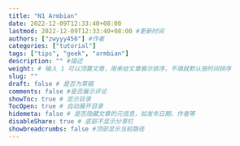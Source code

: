 ```yaml
---
title: "N1 Armbian"
date: 2022-12-09T12:33:40+08:00
lastmod: 2022-12-09T12:33:40+08:00 #更新时间
authors: ["zwyyy456"] #作者
categories: ["tutorial"]
tags: ["tips", "geek", "armbian"]
description: "" #描述
weight: # 输入 1 可以顶置文章，用来给文章展示排序，不填就默认按时间排序
slug: ""
draft: false # 是否为草稿
comments: false #是否展示评论
showToc: true # 显示目录
TocOpen: true # 自动展开目录
hidemeta: false # 是否隐藏文章的元信息，如发布日期、作者等
disableShare: true # 底部不显示分享栏
showbreadcrumbs: false #顶部显示当前路径
---
```



